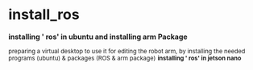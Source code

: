 # install_ros
**installing ' ros' in ubuntu and installing arm Package**

<sup>preparing a virtual desktop to use it for editing the robot arm, by installing the needed programs (ubuntu) & packages (ROS & arm package)</sup> 
<sup>**installing ' ros' in jetson nano**</sup>
<sup>  </sup>

